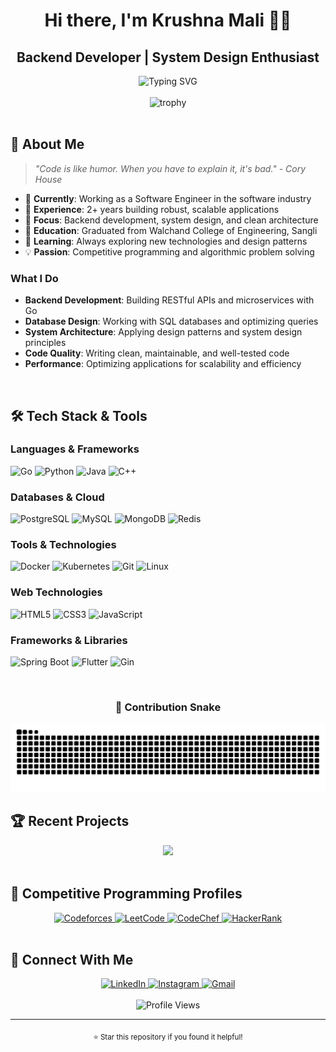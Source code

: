 <h1 align="center">Hi there, I'm Krushna Mali 👨‍💻</h1>
<h2 align="center"> Backend Developer | System Design Enthusiast</h2>

<div align="center">
  <img src="https://readme-typing-svg.herokuapp.com?font=Fira+Code&pause=1000&color=00ADD8&center=true&vCenter=true&width=435&lines=Passionate+about+clean+code;Building+scalable+systems;Always+learning+new+tech" alt="Typing SVG" />
</div>

<br>

<div align="center">
  <img src="https://github-profile-trophy.vercel.app/?username=mkkrishna12&theme=radical&no-frame=false&no-bg=true&margin-w=4" alt="trophy" />
</div>

<br>

## 🚀 About Me

> *"Code is like humor. When you have to explain it, it's bad." - Cory House*

- 🔭 **Currently**: Working as a Software Engineer in the software industry
- 💼 **Experience**: 2+ years building robust, scalable applications
- 🎯 **Focus**: Backend development, system design, and clean architecture
- 🏫 **Education**: Graduated from Walchand College of Engineering, Sangli
- 🌱 **Learning**: Always exploring new technologies and design patterns
- 💡 **Passion**: Competitive programming and algorithmic problem solving

### What I Do
- **Backend Development**: Building RESTful APIs and microservices with Go
- **Database Design**: Working with SQL databases and optimizing queries
- **System Architecture**: Applying design patterns and system design principles
- **Code Quality**: Writing clean, maintainable, and well-tested code
- **Performance**: Optimizing applications for scalability and efficiency

<br>

## 🛠️ Tech Stack & Tools

### **Languages & Frameworks**
![Go](https://img.shields.io/badge/go-%2300ADD8.svg?style=for-the-badge&logo=go&logoColor=white)
![Python](https://img.shields.io/badge/python-%2314354C.svg?style=for-the-badge&logo=python&logoColor=white)
![Java](https://img.shields.io/badge/java-%2300599C.svg?style=for-the-badge&logo=java&logoColor=white)
![C++](https://img.shields.io/badge/c++-%2300599C.svg?style=for-the-badge&logo=c%2B%2B&logoColor=white)

### **Databases & Cloud**
![PostgreSQL](https://img.shields.io/badge/postgresql-%23316192.svg?style=for-the-badge&logo=postgresql&logoColor=white)
![MySQL](https://img.shields.io/badge/mysql-%2300f.svg?style=for-the-badge&logo=mysql&logoColor=white)
![MongoDB](https://img.shields.io/badge/MongoDB-%234EA94B.svg?style=for-the-badge&logo=mongodb&logoColor=white)
![Redis](https://img.shields.io/badge/redis-%23DC382D.svg?style=for-the-badge&logo=redis&logoColor=white)

### **Tools & Technologies**
![Docker](https://img.shields.io/badge/docker-%230db7ed.svg?style=for-the-badge&logo=docker&logoColor=white)
![Kubernetes](https://img.shields.io/badge/kubernetes-%23326ce5.svg?style=for-the-badge&logo=kubernetes&logoColor=white)
![Git](https://img.shields.io/badge/git-%23F05032.svg?style=for-the-badge&logo=git&logoColor=white)
![Linux](https://img.shields.io/badge/linux-%23FCC624.svg?style=for-the-badge&logo=linux&logoColor=black)

### **Web Technologies**
![HTML5](https://img.shields.io/badge/html5-%23E34F26.svg?style=for-the-badge&logo=html5&logoColor=white)
![CSS3](https://img.shields.io/badge/css3-%231572B6.svg?style=for-the-badge&logo=css3&logoColor=white)
![JavaScript](https://img.shields.io/badge/javascript-%23323330.svg?style=for-the-badge&logo=javascript&logoColor=%23F7DF1E)

### **Frameworks & Libraries**
![Spring Boot](https://img.shields.io/badge/springboot-%236DB33F.svg?style=for-the-badge&logo=springboot&logoColor=white)
![Flutter](https://img.shields.io/badge/flutter-%2302569B.svg?style=for-the-badge&logo=flutter&logoColor=white)
![Gin](https://img.shields.io/badge/gin-%2300ADD8.svg?style=for-the-badge&logo=go&logoColor=white)

<br>
<div align="center">
  
 
  ### 🐍 **Contribution Snake**
  <img src="https://github.com/mkkrishna12/mkkrishna12/blob/output/github-contribution-grid-snake.svg" alt="Contribution Snake" />
  
</div>

## 🏆 Recent Projects

<div align="center">
  
  <a href="https://github.com/sanketmote/OrganManagement">
    <img src="https://github-readme-stats.vercel.app/api/pin/?username=sanketmote&repo=OrganManagement&theme=radical&hide_border=true" />
  </a>
</div>

<br>

## 🎯 Competitive Programming Profiles

<div align="center">
  <a href="https://codeforces.com/profile/mr__mk__12">
    <img src="https://img.shields.io/badge/Codeforces-445f9d?style=for-the-badge&logo=Codeforces&logoColor=white" alt="Codeforces" />
  </a>
  <a href="https://leetcode.com/mr__mk__12/">
    <img src="https://img.shields.io/badge/-LeetCode-FFA116?style=for-the-badge&logo=LeetCode&logoColor=white" alt="LeetCode" />
  </a>
  <a href="https://www.codechef.com/users/mkkrish43">
    <img src="https://img.shields.io/badge/Codechef-%23B92B27.svg?style=for-the-badge&logo=Codechef&logoColor=white" alt="CodeChef" />
  </a>
  <a href="https://www.hackerrank.com/mk__krishna__12">
    <img src="https://img.shields.io/badge/-Hackerrank-2EC866?style=for-the-badge&logo=HackerRank&logoColor=white" alt="HackerRank" />
  </a>
</div>

<br>

## 🤝 Connect With Me

<div align="center">
  <a href="https://www.linkedin.com/in/krushnamali/">
    <img src="https://img.shields.io/badge/linkedin-%230077B5.svg?style=for-the-badge&logo=linkedin&logoColor=white" alt="LinkedIn" />
  </a>
  <a href="https://www.instagram.com/mr__mk__12/">
    <img src="https://img.shields.io/badge/Instagram-E4405F?style=for-the-badge&logo=instagram&logoColor=white" alt="Instagram" />
  </a>
  <a href="mailto:your.email@example.com">
    <img src="https://img.shields.io/badge/Gmail-D14836?style=for-the-badge&logo=gmail&logoColor=white" alt="Gmail" />
  </a>
</div>

<br>

<div align="center">
  <img src="https://komarev.com/ghpvc/?username=mkkrishna12&style=flat-square&color=00ADD8" alt="Profile Views" />
</div>

---

<div align="center">
  <sub>⭐ Star this repository if you found it helpful!</sub>
</div>
